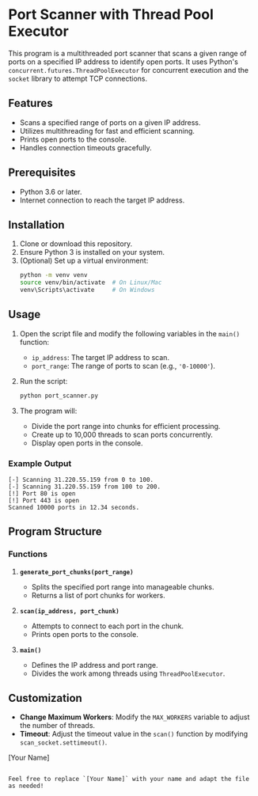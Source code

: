 # Port Scanner with Thread Pool Executor

This program is a multithreaded port scanner that scans a given range of ports on a specified IP address to identify open ports. It uses Python's `concurrent.futures.ThreadPoolExecutor` for concurrent execution and the `socket` library to attempt TCP connections.

## Features

- Scans a specified range of ports on a given IP address.
- Utilizes multithreading for fast and efficient scanning.
- Prints open ports to the console.
- Handles connection timeouts gracefully.

## Prerequisites

- Python 3.6 or later.
- Internet connection to reach the target IP address.

## Installation

1. Clone or download this repository.
2. Ensure Python 3 is installed on your system.
3. (Optional) Set up a virtual environment:
   ```bash
   python -m venv venv
   source venv/bin/activate  # On Linux/Mac
   venv\Scripts\activate     # On Windows
   ```

## Usage

1. Open the script file and modify the following variables in the `main()` function:
   - `ip_address`: The target IP address to scan.
   - `port_range`: The range of ports to scan (e.g., `'0-10000'`).

2. Run the script:
   ```bash
   python port_scanner.py
   ```

3. The program will:
   - Divide the port range into chunks for efficient processing.
   - Create up to 10,000 threads to scan ports concurrently.
   - Display open ports in the console.

### Example Output

```
[-] Scanning 31.220.55.159 from 0 to 100.
[-] Scanning 31.220.55.159 from 100 to 200.
[!] Port 80 is open
[!] Port 443 is open
Scanned 10000 ports in 12.34 seconds.
```

## Program Structure

### Functions

1. **`generate_port_chunks(port_range)`**
   - Splits the specified port range into manageable chunks.
   - Returns a list of port chunks for workers.

2. **`scan(ip_address, port_chunk)`**
   - Attempts to connect to each port in the chunk.
   - Prints open ports to the console.

3. **`main()`**
   - Defines the IP address and port range.
   - Divides the work among threads using `ThreadPoolExecutor`.

## Customization

- **Change Maximum Workers**: Modify the `MAX_WORKERS` variable to adjust the number of threads.
- **Timeout**: Adjust the timeout value in the `scan()` function by modifying `scan_socket.settimeout()`.



[Your Name]
```

Feel free to replace `[Your Name]` with your name and adapt the file as needed!
